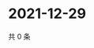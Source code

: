 # 2021-12-29

共 0 条

<!-- BEGIN WEIBO -->
<!-- 最后更新时间 Wed Dec 29 2021 16:11:24 GMT+0800 (China Standard Time) -->

<!-- END WEIBO -->
